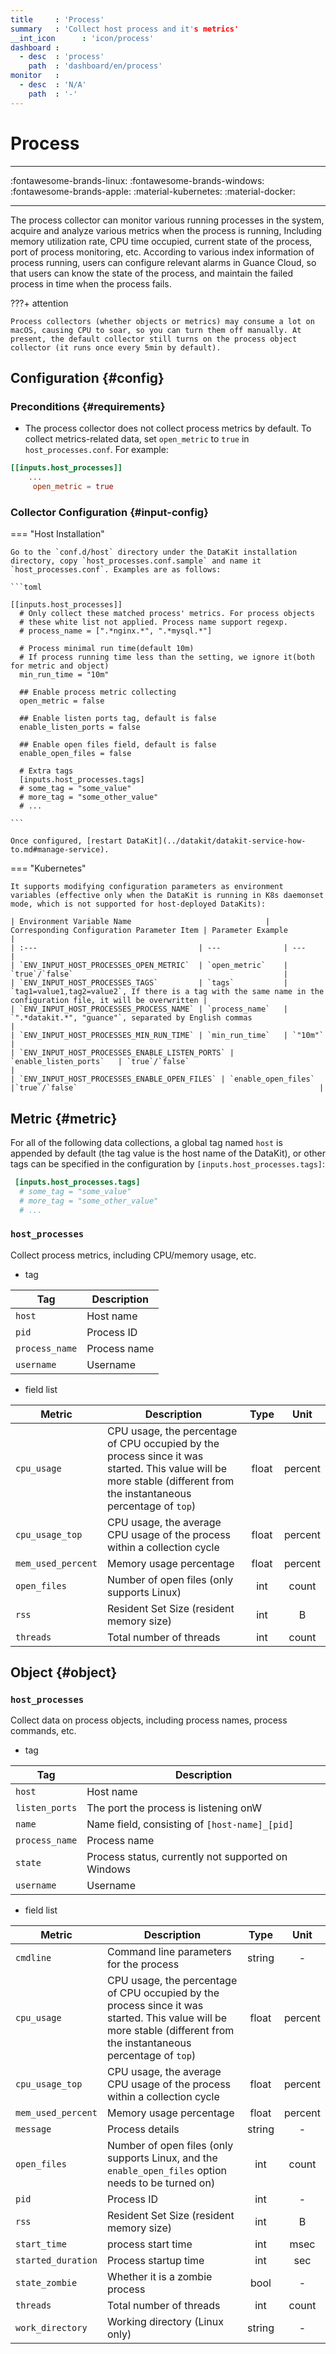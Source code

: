 ```yaml
---
title     : 'Process'
summary   : 'Collect host process and it's metrics'
__int_icon      : 'icon/process'
dashboard :
  - desc  : 'process'
    path  : 'dashboard/en/process'
monitor   :
  - desc  : 'N/A'
    path  : '-'
---
```


<!-- markdownlint-disable MD025 -->
# Process
<!-- markdownlint-enable -->

---

:fontawesome-brands-linux: :fontawesome-brands-windows: :fontawesome-brands-apple: :material-kubernetes: :material-docker:

---

The process collector can monitor various running processes in the system, acquire and analyze various metrics when the process is running, Including memory utilization rate, CPU time occupied, current state of the process, port of process monitoring, etc. According to various index information of process running, users can configure relevant alarms in Guance Cloud, so that users can know the state of the process, and maintain the failed process in time when the process fails.

<!-- markdownlint-disable MD046 -->

???+ attention

    Process collectors (whether objects or metrics) may consume a lot on macOS, causing CPU to soar, so you can turn them off manually. At present, the default collector still turns on the process object collector (it runs once every 5min by default).

<!-- markdownlint-enable -->

## Configuration {#config}

### Preconditions {#requirements}

- The process collector does not collect process metrics by default. To collect metrics-related data, set `open_metric` to `true` in `host_processes.conf`. For example:
                              
```toml
[[inputs.host_processes]]
	...
	 open_metric = true
```

### Collector Configuration {#input-config}

<!-- markdownlint-disable MD046 -->

=== "Host Installation"

    Go to the `conf.d/host` directory under the DataKit installation directory, copy `host_processes.conf.sample` and name it `host_processes.conf`. Examples are as follows:
    
    ```toml
        
    [[inputs.host_processes]]
      # Only collect these matched process' metrics. For process objects
      # these white list not applied. Process name support regexp.
      # process_name = [".*nginx.*", ".*mysql.*"]
    
      # Process minimal run time(default 10m)
      # If process running time less than the setting, we ignore it(both for metric and object)
      min_run_time = "10m"
    
      ## Enable process metric collecting
      open_metric = false
    
      ## Enable listen ports tag, default is false
      enable_listen_ports = false
    
      ## Enable open files field, default is false
      enable_open_files = false
    
      # Extra tags
      [inputs.host_processes.tags]
      # some_tag = "some_value"
      # more_tag = "some_other_value"
      # ...
    
    ```
    
    Once configured, [restart DataKit](../datakit/datakit-service-how-to.md#manage-service).

=== "Kubernetes"

    It supports modifying configuration parameters as environment variables (effective only when the DataKit is running in K8s daemonset mode, which is not supported for host-deployed DataKits):
    
    | Environment Variable Name                              | Corresponding Configuration Parameter Item | Parameter Example                                                     |
    | :---                                    | ---              | ---                                                          |
    | `ENV_INPUT_HOST_PROCESSES_OPEN_METRIC`  | `open_metric`    | `true`/`false`                                               |
    | `ENV_INPUT_HOST_PROCESSES_TAGS`         | `tags`           | `tag1=value1,tag2=value2`, If there is a tag with the same name in the configuration file, it will be overwritten |
    | `ENV_INPUT_HOST_PROCESSES_PROCESS_NAME` | `process_name`   | `".*datakit.*", "guance"`, separated by English commas                     |
    | `ENV_INPUT_HOST_PROCESSES_MIN_RUN_TIME` | `min_run_time`   | `"10m"`                                                      |
    | `ENV_INPUT_HOST_PROCESSES_ENABLE_LISTEN_PORTS` | `enable_listen_ports`   | `true`/`false`                                                     |
    | `ENV_INPUT_HOST_PROCESSES_ENABLE_OPEN_FILES` | `enable_open_files`   |`true`/`false`                                                      |

<!-- markdownlint-enable -->

## Metric {#metric}

For all of the following data collections, a global tag named `host` is appended by default (the tag value is the host name of the DataKit), or other tags can be specified in the configuration by `[inputs.host_processes.tags]`:

``` toml
 [inputs.host_processes.tags]
  # some_tag = "some_value"
  # more_tag = "some_other_value"
  # ...
```

<!-- markdownlint-disable MD024 -->






### `host_processes`

Collect process metrics, including CPU/memory usage, etc.

- tag


| Tag | Description |
|  ----  | --------|
|`host`|Host name|
|`pid`|Process ID|
|`process_name`|Process name|
|`username`|Username|

- field list


| Metric | Description | Type | Unit |
| ---- |---- | :---:    | :----: |
|`cpu_usage`|CPU usage, the percentage of CPU occupied by the process since it was started. This value will be more stable (different from the instantaneous percentage of `top`)|float|percent|
|`cpu_usage_top`|CPU usage, the average CPU usage of the process within a collection cycle|float|percent|
|`mem_used_percent`|Memory usage percentage|float|percent|
|`open_files`|Number of open files (only supports Linux)|int|count|
|`rss`|Resident Set Size (resident memory size)|int|B|
|`threads`|Total number of threads|int|count| 








## Object {#object}









### `host_processes`

Collect data on process objects, including process names, process commands, etc.

- tag


| Tag | Description |
|  ----  | --------|
|`host`|Host name|
|`listen_ports`|The port the process is listening onW|
|`name`|Name field, consisting of `[host-name]_[pid]`|
|`process_name`|Process name|
|`state`|Process status, currently not supported on Windows|
|`username`|Username|

- field list


| Metric | Description | Type | Unit |
| ---- |---- | :---:    | :----: |
|`cmdline`|Command line parameters for the process|string|-|
|`cpu_usage`|CPU usage, the percentage of CPU occupied by the process since it was started. This value will be more stable (different from the instantaneous percentage of `top`)|float|percent|
|`cpu_usage_top`|CPU usage, the average CPU usage of the process within a collection cycle|float|percent|
|`mem_used_percent`|Memory usage percentage|float|percent|
|`message`|Process details|string|-|
|`open_files`|Number of open files (only supports Linux, and the `enable_open_files` option needs to be turned on)|int|count|
|`pid`|Process ID|int|-|
|`rss`|Resident Set Size (resident memory size)|int|B|
|`start_time`|process start time|int|msec|
|`started_duration`|Process startup time|int|sec|
|`state_zombie`|Whether it is a zombie process|bool|-|
|`threads`|Total number of threads|int|count|
|`work_directory`|Working directory (Linux only)|string|-| 



<!-- markdownlint-enable -->
